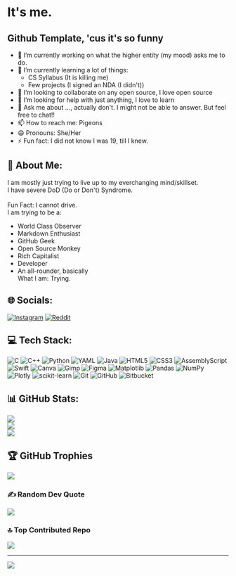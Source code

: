 # It's me.

## Github Template, 'cus it's so funny
- 🔭 I’m currently working on what the higher entity (my mood) asks me to do.
- 🌱 I’m currently learning a lot of things:
  - CS Syllabus (It is killing me)
  - Few projects (I signed an NDA (I didn't))
- 👯 I’m looking to collaborate on any open source, I love open source
- 🤔 I’m looking for help with just anything, I love to learn
- 💬 Ask me about ..., actually don't. I might not be able to answer. But feel free to chat!!
- 📫 How to reach me: Pigeons
- 😄 Pronouns: She/Her
- ⚡ Fun fact: I did not know I was 19, till I knew.

## 💫 About Me:
I am mostly just trying to live up to my everchanging mind/skillset.<br>I have severe DoD (Do or Don't) Syndrome.<br><br>Fun Fact: I cannot drive.  
I am trying to be a: 
- World Class Observer
- Markdown Enthusiast
- GitHub Geek
- Open Source Monkey
- Rich Capitalist
- Developer
- An all-rounder, basically  
What I am: Trying.


## 🌐 Socials:
[![Instagram](https://img.shields.io/badge/Instagram-%23E4405F.svg?logo=Instagram&logoColor=white)](https://instagram.com/toxic.twix) [![Reddit](https://img.shields.io/badge/Reddit-%23FF4500.svg?logo=Reddit&logoColor=white)](https://reddit.com/user/nerdy-twix402) 

## 💻 Tech Stack:
![C](https://img.shields.io/badge/c-%2300599C.svg?style=for-the-badge&logo=c&logoColor=white) ![C++](https://img.shields.io/badge/c++-%2300599C.svg?style=for-the-badge&logo=c%2B%2B&logoColor=white) ![Python](https://img.shields.io/badge/python-3670A0?style=for-the-badge&logo=python&logoColor=ffdd54) ![YAML](https://img.shields.io/badge/yaml-%23ffffff.svg?style=for-the-badge&logo=yaml&logoColor=151515) ![Java](https://img.shields.io/badge/java-%23ED8B00.svg?style=for-the-badge&logo=openjdk&logoColor=white) ![HTML5](https://img.shields.io/badge/html5-%23E34F26.svg?style=for-the-badge&logo=html5&logoColor=white) ![CSS3](https://img.shields.io/badge/css3-%231572B6.svg?style=for-the-badge&logo=css3&logoColor=white) ![AssemblyScript](https://img.shields.io/badge/assembly%20script-%23000000.svg?style=for-the-badge&logo=assemblyscript&logoColor=white) ![Swift](https://img.shields.io/badge/swift-F54A2A?style=for-the-badge&logo=swift&logoColor=white) ![Canva](https://img.shields.io/badge/Canva-%2300C4CC.svg?style=for-the-badge&logo=Canva&logoColor=white) ![Gimp](https://img.shields.io/badge/Gimp-657D8B?style=for-the-badge&logo=gimp&logoColor=FFFFFF) ![Figma](https://img.shields.io/badge/figma-%23F24E1E.svg?style=for-the-badge&logo=figma&logoColor=white) ![Matplotlib](https://img.shields.io/badge/Matplotlib-%23ffffff.svg?style=for-the-badge&logo=Matplotlib&logoColor=black) ![Pandas](https://img.shields.io/badge/pandas-%23150458.svg?style=for-the-badge&logo=pandas&logoColor=white) ![NumPy](https://img.shields.io/badge/numpy-%23013243.svg?style=for-the-badge&logo=numpy&logoColor=white) ![Plotly](https://img.shields.io/badge/Plotly-%233F4F75.svg?style=for-the-badge&logo=plotly&logoColor=white) ![scikit-learn](https://img.shields.io/badge/scikit--learn-%23F7931E.svg?style=for-the-badge&logo=scikit-learn&logoColor=white) ![Git](https://img.shields.io/badge/git-%23F05033.svg?style=for-the-badge&logo=git&logoColor=white) ![GitHub](https://img.shields.io/badge/github-%23121011.svg?style=for-the-badge&logo=github&logoColor=white) ![Bitbucket](https://img.shields.io/badge/bitbucket-%230047B3.svg?style=for-the-badge&logo=bitbucket&logoColor=white)
## 📊 GitHub Stats:
![](https://github-readme-stats.vercel.app/api?username=twix402&theme=graywhite&hide_border=false&include_all_commits=true&count_private=true)<br/>
![](https://github-readme-streak-stats.herokuapp.com/?user=twix402&theme=graywhite&hide_border=false)<br/>
![](https://github-readme-stats.vercel.app/api/top-langs/?username=twix402&theme=graywhite&hide_border=false&include_all_commits=true&count_private=true&layout=compact)

## 🏆 GitHub Trophies
![](https://github-profile-trophy.vercel.app/?username=twix402&theme=graywhite&no-frame=true&no-bg=false&margin-w=4)

### ✍️ Random Dev Quote
![](https://quotes-github-readme.vercel.app/api?type=horizontal&theme=tokyonight)

### 🔝 Top Contributed Repo
![](https://github-contributor-stats.vercel.app/api?username=twix402&limit=5&theme=graywhite&combine_all_yearly_contributions=true)

---
[![](https://visitcount.itsvg.in/api?id=twix402&icon=10&color=12)](https://visitcount.itsvg.in)

<!-- Proudly created with GPRM ( https://gprm.itsvg.in ) -->
